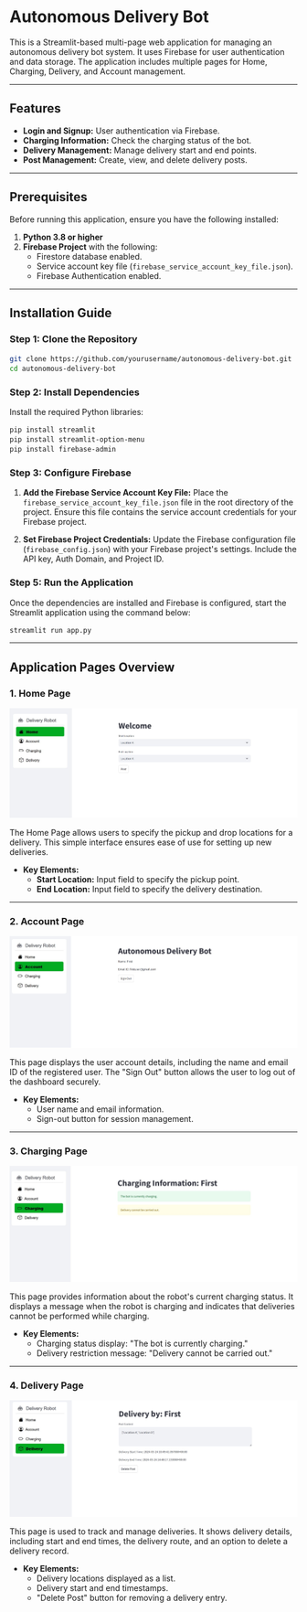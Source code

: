 # Autonomous Delivery Bot

This is a Streamlit-based multi-page web application for managing an autonomous delivery bot system. It uses Firebase for user authentication and data storage. The application includes multiple pages for Home, Charging, Delivery, and Account management.

---

## Features
- **Login and Signup:** User authentication via Firebase.
- **Charging Information:** Check the charging status of the bot.
- **Delivery Management:** Manage delivery start and end points.
- **Post Management:** Create, view, and delete delivery posts.

---

## Prerequisites

Before running this application, ensure you have the following installed:
1. **Python 3.8 or higher**
2. **Firebase Project** with the following:
   - Firestore database enabled.
   - Service account key file (`firebase_service_account_key_file.json`).
   - Firebase Authentication enabled.

---

## Installation Guide

### Step 1: Clone the Repository
```bash
git clone https://github.com/yourusername/autonomous-delivery-bot.git
cd autonomous-delivery-bot
```



### Step 2: Install Dependencies
Install the required Python libraries:


```bash
pip install streamlit
pip install streamlit-option-menu
pip install firebase-admin
```

### Step 3: Configure Firebase
1. **Add the Firebase Service Account Key File:**
   Place the `firebase_service_account_key_file.json` file in the root directory of the project. Ensure this file contains the service account credentials for your Firebase project.

2. **Set Firebase Project Credentials:**
   Update the Firebase configuration file (`firebase_config.json`) with your Firebase project's settings. Include the API key, Auth Domain, and Project ID.

### Step 5: Run the Application

Once the dependencies are installed and Firebase is configured, start the Streamlit application using the command below:

```bash
streamlit run app.py
```

---

## Application Pages Overview

### 1. **Home Page**
![Home Page](home.jpg)

The Home Page allows users to specify the pickup and drop locations for a delivery. This simple interface ensures ease of use for setting up new deliveries.

- **Key Elements:**
  - **Start Location:** Input field to specify the pickup point.
  - **End Location:** Input field to specify the delivery destination.

---

### 2. **Account Page**
![Account](account.jpg)

This page displays the user account details, including the name and email ID of the registered user. The "Sign Out" button allows the user to log out of the dashboard securely.

- **Key Elements:**
  - User name and email information.
  - Sign-out button for session management.

---

### 3. **Charging Page**
![Charging](charging.jpg)

This page provides information about the robot's current charging status. It displays a message when the robot is charging and indicates that deliveries cannot be performed while charging.

- **Key Elements:**
  - Charging status display: "The bot is currently charging."
  - Delivery restriction message: "Delivery cannot be carried out."

---

### 4. **Delivery Page**
![Delivery](delivery.jpg)

This page is used to track and manage deliveries. It shows delivery details, including start and end times, the delivery route, and an option to delete a delivery record.

- **Key Elements:**
  - Delivery locations displayed as a list.
  - Delivery start and end timestamps.
  - "Delete Post" button for removing a delivery entry.

